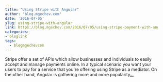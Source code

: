 ```yaml
---
title: "Using Stripe with Angular"
author: 'blog.mgechev.com'
date: '2016-07-05'
slug: using-stripe-with-angular
link: https://blog.mgechev.com/2016/07/05/using-stripe-payment-with-angular-2/
categories:
- bloglink
tags:
  - blogmgechevcom
---
```


Stripe offer a set of APIs which allow businesses and individuals to easily accept and manage payments online. In a typical scenario you want your users to pay for a service that you're offering using Stripe as a mediator. On the other hand, Angular is gathering more and more popularity[... <i class="fas fa-external-link-alt"></i>](https://blog.mgechev.com/2016/07/05/using-stripe-payment-with-angular-2/)

